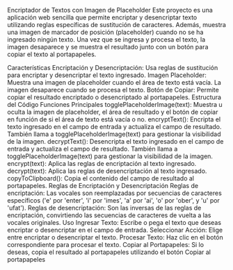 Encriptador de Textos con Imagen de Placeholder
Este proyecto es una aplicación web sencilla que permite encriptar y desencriptar texto utilizando reglas específicas de sustitución de caracteres. Además, muestra una imagen de marcador de posición (placeholder) cuando no se ha ingresado ningún texto. Una vez que se ingresa y procesa el texto, la imagen desaparece y se muestra el resultado junto con un botón para copiar el texto al portapapeles.

Características
Encriptación y Desencriptación: Usa reglas de sustitución para encriptar y desencriptar el texto ingresado.
Imagen Placeholder: Muestra una imagen de placeholder cuando el área de texto está vacía. La imagen desaparece cuando se procesa el texto.
Botón de Copiar: Permite copiar el resultado encriptado o desencriptado al portapapeles.
Estructura del Código
Funciones Principales
togglePlaceholderImage(text): Muestra u oculta la imagen de placeholder, el área de resultado y el botón de copiar en función de si el área de texto está vacía o no.
encryptText(): Encripta el texto ingresado en el campo de entrada y actualiza el campo de resultado. También llama a togglePlaceholderImage(text) para gestionar la visibilidad de la imagen.
decryptText(): Desencripta el texto ingresado en el campo de entrada y actualiza el campo de resultado. También llama a togglePlaceholderImage(text) para gestionar la visibilidad de la imagen.
encrypt(text): Aplica las reglas de encriptación al texto ingresado.
decrypt(text): Aplica las reglas de desencriptación al texto ingresado.
copyToClipboard(): Copia el contenido del campo de resultado al portapapeles.
Reglas de Encriptación y Desencriptación
Reglas de encriptación: Las vocales son reemplazadas por secuencias de caracteres específicos ('e' por 'enter', 'i' por 'imes', 'a' por 'ai', 'o' por 'ober', y 'u' por 'ufat').
Reglas de desencriptación: Son las inversas de las reglas de encriptación, convirtiendo las secuencias de caracteres de vuelta a las vocales originales.
Uso
Ingresar Texto: Escribe o pega el texto que deseas encriptar o desencriptar en el campo de entrada.
Seleccionar Acción: Elige entre encriptar o desencriptar el texto.
Procesar Texto: Haz clic en el botón correspondiente para procesar el texto.
Copiar al Portapapeles: Si lo deseas, copia el resultado al portapapeles utilizando el botón Copiar al portapapeles
